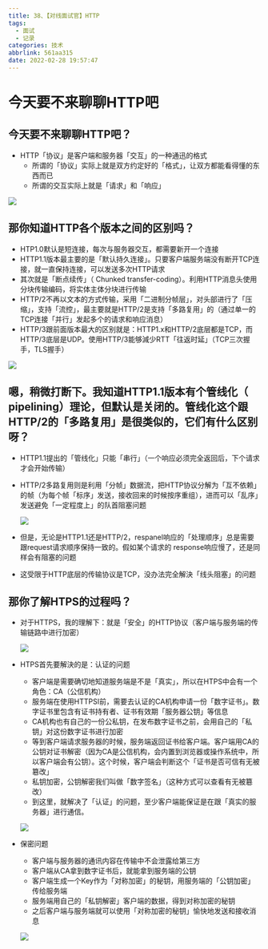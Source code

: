 ```yaml
---
title: 38、【对线面试官】HTTP
tags:
  - 面试
  - 记录
categories: 技术
abbrlink: 561aa315
date: 2022-02-28 19:57:47
---
```

# 今天要不来聊聊HTTP吧
## 今天要不来聊聊HTTP吧？

- HTTP「协议」是客户端和服务器「交互」的一种通迅的格式
  - 所谓的「协议」实际上就是双方约定好的「格式」，让双方都能看得懂的东西而已
  - 所谓的交互实际上就是「请求」和「响应」

![](https://cdn.jsdelivr.net/gh/swimminghao/picture@main/img/KF4FUG_20211230112604.png)

## 那你知道HTTP各个版本之间的区别吗？

- HTP1.0默认是短连接，每次与服务器交互，都需要新开一个连接
- HTTP1.1版本最主要的是「默认持久连接」。只要客户端服务端没有断开TCP连接，就一直保持连接，可以发送多次HTTP请求
- 其次就是「断点续传」（ Chunked transfer-coding）。利用HTTP消息头使用分块传输编码，将实体主体分块进行传输
- HTTP/2不再以文本的方式传输，采用「二进制分帧层」，对头部进行了「压缩」，支持「流控」，最主要就是HTTP/2是支持「多路复用」的（通过单一的TCP连接「并行」发起多个的请求和响应消息）
- HTTP/3跟前面版本最大的区别就是：HTTP1.x和HTTP/2底层都是TCP，而HTTP/3底层是UDP。使用HTTP/3能够減少RTT「往返时延」（TCP三次握手，TLS握手）

![](https://cdn.jsdelivr.net/gh/swimminghao/picture@main/img/8se2HT_20211230113041.png)

## 嗯，稍微打断下。我知道HTTP1.1版本有个管线化（ pipelining）理论，但默认是关闭的。管线化这个跟HTTP/2的「多路复用」是很类似的，它们有什么区别呀？

- HTTP1.1提出的「管线化」只能「串行」（一个响应必须完全返回后，下个请求才会开始传输）

- HTTP/2多路复用则是利用「分帧」数据流，把HTTP协议分解为「互不依赖」的帧（为每个帧「标序」发送，接收回来的时候按序重组），进而可以「乱序」发送避免「一定程度上」的队首阻塞问题

  ![](https://cdn.jsdelivr.net/gh/swimminghao/picture@main/img/MC43LZ_20211230112912.png)

  

- 但是，无论是HTTP1.1还是HTTP/2，respanel响应的「处理顺序」总是需要跟request请求顺序保持一致的。假如某个请求的 response响应慢了，还是同样会有阻塞的问题

- 这受限于HTTP底层的传输协议是TCP，没办法完全解決「线头阻塞」的问题

## 那你了解HTPS的过程吗？

- 对于HTTPS，我的理解下：就是「安全」的HTTP协议（客户端与服务端的传输链路中进行加密）

  ![](https://cdn.jsdelivr.net/gh/swimminghao/picture@main/img/pOPVGJ_20211230113132.png)

- HTPS首先要解決的是：认证的问题

  - 客户端是需要确切地知道服务端是不是「真实」，所以在HTPS中会有一个角色：CA（公信机构）
  - 服务端在使用HTTPSI前，需要去认证的CA机构申请一份「数字证书」。数字证书里包含有证书持有者、证书有效期「服务器公钥」等信息
  - CA机构也有自己的一份公私钥，在发布数字证书之前，会用自己的「私钥」对这份数字证书进行加密
  - 等到客户端请求服务器的时候，服务端返回证书给客户端。客户端用CA的公钥对证书解密（因为CA是公信机构，会内置到浏览器或操作系统中，所以客户端会有公钥）。这个时候，客户端会判断这个「证书是否可信有无被簒改」
  - 私钥加密，公钥解密我们叫做「数字签名」（这种方式可以查看有无被簒改）
  - 到这里，就解决了「认证」的问题，至少客户端能保证是在跟「真实的服务器」进行通信。

  ![](https://cdn.jsdelivr.net/gh/swimminghao/picture@main/img/D1hA0I_20211230113315.png)

- 保密问题

  - 客户端与服务器的通讯内容在传输中不会泄露给第三方
  - 客户端从CA拿到数字证书后，就能拿到服务端的公钥
  - 客户端生成一个Key作为「对称加密」的秘钥，用服务端的「公钥加密」传给服务端
  - 服务端用自己的「私钥解密」客户端的数据，得到对称加密的秘钥
  - 之后客户端与服务端就可以使用「对称加密的秘钥」愉快地发送和接收消息

  ![](https://cdn.jsdelivr.net/gh/swimminghao/picture@main/img/oU2mh1_20211230113435.png)